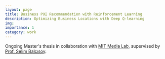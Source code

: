 ```yaml
---
layout: page
title: Business POI Recommendation with Reinforcement Learning
description: Optimizing Business Locations with Deep Q-learning
img: 
importance: 1
category: work
---
```


Ongoing Master's thesis in collaboration with  <a href="https://www.media.mit.edu/">MIT Media Lab</a>, supervised by <a href="https://fens.sabanciuniv.edu/tr/faculty-members/detail/746">Prof. Selim Balcısoy</a>.
